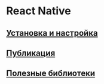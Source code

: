# React Native

## [Установка и настройка](../react/setup.md)
## [Публикация](../react/publishing.md)
## [Полезные библиотеки](../react/libraries.md)